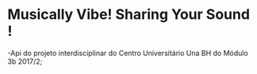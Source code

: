 # Musically Vibe! Sharing Your Sound !

-Api do projeto interdisciplinar do Centro Universitário Una BH do Módulo 3b 2017/2;
